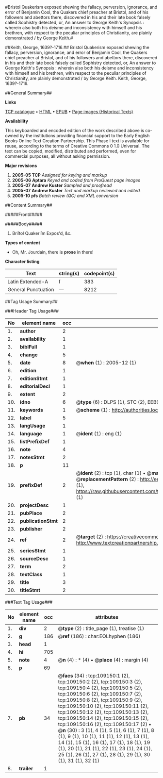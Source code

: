 #Bristol Quakerism exposed shewing the fallacy, perversion, ignorance, and error of Benjamin Cool, the Quakers chief preacher at Bristol, and of his followers and abettors there, discovered in his and their late book falsely called Sophistry detected, or, An answer to George Keith's Synopsis : wherein also both his deisme and inconsistency with himself and his brethren, with respect to the peculiar principles of Christianity, are plainly demonstrated / by George Keith.#

##Keith, George, 1639?-1716.##
Bristol Quakerism exposed shewing the fallacy, perversion, ignorance, and error of Benjamin Cool, the Quakers chief preacher at Bristol, and of his followers and abettors there, discovered in his and their late book falsely called Sophistry detected, or, An answer to George Keith's Synopsis : wherein also both his deisme and inconsistency with himself and his brethren, with respect to the peculiar principles of Christianity, are plainly demonstrated / by George Keith.
Keith, George, 1639?-1716.

##General Summary##

**Links**

[TCP catalogue](http://www.ota.ox.ac.uk/tcp/)  • 
[HTML](http://tei.it.ox.ac.uk/tcp/Texts-HTML/free/A47/A47128.html)  • 
[EPUB](http://tei.it.ox.ac.uk/tcp/Texts-EPUB/free/A47/A47128.epub) • 
[Page images (Historical Texts)](https://data.historicaltexts.jisc.ac.uk/view?pubId=eebo-19579194e&pageId=eebo-19579194e-109150-1)

**Availability**

This keyboarded and encoded edition of the
	       work described above is co-owned by the institutions
	       providing financial support to the Early English Books
	       Online Text Creation Partnership. This Phase I text is
	       available for reuse, according to the terms of Creative
	       Commons 0 1.0 Universal. The text can be copied,
	       modified, distributed and performed, even for
	       commercial purposes, all without asking permission.

**Major revisions**

1. __2005-05__ __TCP__ *Assigned for keying and markup*
1. __2005-06__ __Aptara__ *Keyed and coded from ProQuest page images*
1. __2005-07__ __Andrew Kuster__ *Sampled and proofread*
1. __2005-07__ __Andrew Kuster__ *Text and markup reviewed and edited*
1. __2005-10__ __pfs__ *Batch review (QC) and XML conversion*

##Content Summary##

#####Front#####

#####Body#####

1. Briſtol Quakeriſm Expos'd, &c.

**Types of content**

  * Oh, Mr. Jourdain, there is **prose** in there!

**Character listing**


|Text|string(s)|codepoint(s)|
|---|---|---|
|Latin Extended-A|ſ|383|
|General Punctuation|—|8212|

##Tag Usage Summary##

###Header Tag Usage###

|No|element name|occ|attributes|
|---|---|---|---|
|1.|__author__|2||
|2.|__availability__|1||
|3.|__biblFull__|1||
|4.|__change__|5||
|5.|__date__|8| @__when__ (1) : 2005-12 (1)|
|6.|__edition__|1||
|7.|__editionStmt__|1||
|8.|__editorialDecl__|1||
|9.|__extent__|2||
|10.|__idno__|6| @__type__ (6) : DLPS (1), STC (2), EEBO-CITATION (1), OCLC (1), VID (1)|
|11.|__keywords__|1| @__scheme__ (1) : http://authorities.loc.gov/ (1)|
|12.|__label__|5||
|13.|__langUsage__|1||
|14.|__language__|1| @__ident__ (1) : eng (1)|
|15.|__listPrefixDef__|1||
|16.|__note__|4||
|17.|__notesStmt__|2||
|18.|__p__|11||
|19.|__prefixDef__|2| @__ident__ (2) : tcp (1), char (1)  •  @__matchPattern__ (2) : ([0-9\-]+):([0-9IVX]+) (1), (.+) (1)  •  @__replacementPattern__ (2) : http://eebo.chadwyck.com/downloadtiff?vid=$1&page=$2 (1), https://raw.githubusercontent.com/textcreationpartnership/Texts/master/tcpchars.xml#$1 (1)|
|20.|__projectDesc__|1||
|21.|__pubPlace__|2||
|22.|__publicationStmt__|2||
|23.|__publisher__|2||
|24.|__ref__|2| @__target__ (2) : https://creativecommons.org/publicdomain/zero/1.0/ (1), http://www.textcreationpartnership.org/docs/. (1)|
|25.|__seriesStmt__|1||
|26.|__sourceDesc__|1||
|27.|__term__|2||
|28.|__textClass__|1||
|29.|__title__|3||
|30.|__titleStmt__|2||


###Text Tag Usage###

|No|element name|occ|attributes|
|---|---|---|---|
|1.|__div__|2| @__type__ (2) : title_page (1), treatise (1)|
|2.|__g__|186| @__ref__ (186) : char:EOLhyphen (186)|
|3.|__head__|1||
|4.|__hi__|705||
|5.|__note__|4| @__n__ (4) : * (4)  •  @__place__ (4) : margin (4)|
|6.|__p__|69||
|7.|__pb__|34| @__facs__ (34) : tcp:109150:1 (2), tcp:109150:2 (2), tcp:109150:3 (2), tcp:109150:4 (2), tcp:109150:5 (2), tcp:109150:6 (2), tcp:109150:7 (2), tcp:109150:8 (2), tcp:109150:9 (2), tcp:109150:10 (2), tcp:109150:11 (2), tcp:109150:12 (2), tcp:109150:13 (2), tcp:109150:14 (2), tcp:109150:15 (2), tcp:109150:16 (2), tcp:109150:17 (2)  •  @__n__ (30) : 3 (1), 4 (1), 5 (1), 6 (1), 7 (1), 8 (1), 9 (1), 10 (1), 11 (1), 12 (1), 13 (1), 14 (1), 15 (1), 16 (1), 17 (1), 18 (1), 19 (1), 20 (1), 21 (1), 22 (1), 23 (1), 24 (1), 25 (1), 26 (1), 27 (1), 28 (1), 29 (1), 30 (1), 31 (1), 32 (1)|
|8.|__trailer__|1||
